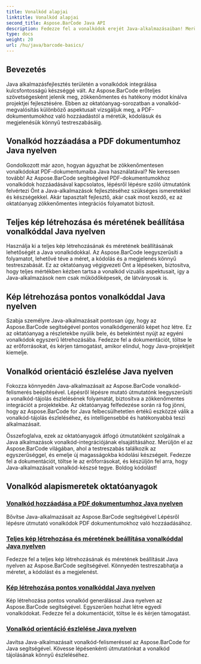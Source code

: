 ```yaml
---
title: Vonalkód alapjai
linktitle: Vonalkód alapjai
second_title: Aspose.BarCode Java API
description: Fedezze fel a vonalkódok erejét Java-alkalmazásaiban! Merüljön el az Aspose.BarCode oktatóanyagokban a zökkenőmentes integráció, testreszabás és felismerés érdekében.
type: docs
weight: 20
url: /hu/java/barcode-basics/
---
```


## Bevezetés

Java alkalmazásfejlesztés területén a vonalkódok integrálása kulcsfontosságú készséggé vált. Az Aspose.BarCode erőteljes szövetségesként jelenik meg, zökkenőmentes és hatékony módot kínálva projektjei fejlesztésére. Ebben az oktatóanyag-sorozatban a vonalkód-megvalósítás különböző aspektusait vizsgáljuk meg, a PDF-dokumentumokhoz való hozzáadástól a méretük, kódolásuk és megjelenésük könnyű testreszabásáig.

## Vonalkód hozzáadása a PDF dokumentumhoz Java nyelven

Gondolkozott már azon, hogyan ágyazhat be zökkenőmentesen vonalkódokat PDF-dokumentumaiba Java használatával? Ne keressen tovább! Az Aspose.BarCode segítségével PDF-dokumentumokhoz vonalkódok hozzáadásával kapcsolatos, lépésről lépésre szóló útmutatónk felvértezi Önt a Java-alkalmazások fejlesztéséhez szükséges ismeretekkel és készségekkel. Akár tapasztalt fejlesztő, akár csak most kezdő, ez az oktatóanyag zökkenőmentes integrációs folyamatot biztosít.

## Teljes kép létrehozása és méretének beállítása vonalkóddal Java nyelven

Használja ki a teljes kép létrehozásának és méretének beállításának lehetőségét a Java vonalkódokkal. Az Aspose.BarCode leegyszerűsíti a folyamatot, lehetővé téve a méret, a kódolás és a megjelenés könnyű testreszabását. Ez az oktatóanyag végigvezeti Önt a lépéseken, biztosítva, hogy teljes mértékben kézben tartsa a vonalkód vizuális aspektusait, így a Java-alkalmazások nem csak működőképesek, de látványosak is.

## Kép létrehozása pontos vonalkóddal Java nyelven

Szabja személyre Java-alkalmazásait pontosan úgy, hogy az Aspose.BarCode segítségével pontos vonalkódgeneráló képet hoz létre. Ez az oktatóanyag a részletekbe nyúlik bele, és betekintést nyújt az egyéni vonalkódok egyszerű létrehozásába. Fedezze fel a dokumentációt, töltse le az erőforrásokat, és kérjen támogatást, amikor elindul, hogy Java-projektjeit kiemelje.

## Vonalkód orientáció észlelése Java nyelven

Fokozza könnyedén Java-alkalmazásait az Aspose.BarCode vonalkód-felismerés beépítésével. Lépésről lépésre mutató útmutatónk leegyszerűsíti a vonalkód-tájolás észlelésének folyamatát, biztosítva a zökkenőmentes integrációt a projektekbe. Az oktatóanyag felfedezése során rá fog jönni, hogy az Aspose.BarCode for Java felbecsülhetetlen értékű eszközzé válik a vonalkód-tájolás észleléséhez, és intelligensebbé és hatékonyabbá teszi alkalmazásait.

Összefoglalva, ezek az oktatóanyagok átfogó útmutatóként szolgálnak a Java alkalmazások vonalkód-integrációjának elsajátításához. Merüljön el az Aspose.BarCode világában, ahol a testreszabás találkozik az egyszerűséggel, és emelje új magasságokba kódolási készségeit. Fedezze fel a dokumentációt, töltse le az erőforrásokat, és készüljön fel arra, hogy Java-alkalmazásait vonalkód-készsé tegye. Boldog kódolást!
## Vonalkód alapismeretek oktatóanyagok
### [Vonalkód hozzáadása a PDF dokumentumhoz Java nyelven](./adding-barcode-to-pdf-document/)
Bővítse Java-alkalmazásait az Aspose.BarCode segítségével Lépésről lépésre útmutató vonalkódok PDF dokumentumokhoz való hozzáadásához.
### [Teljes kép létrehozása és méretének beállítása vonalkóddal Java nyelven](./creating-setting-size-whole-picture-barcode/)
Fedezze fel a teljes kép létrehozásának és méretének beállítását Java nyelven az Aspose.BarCode segítségével. Könnyedén testreszabhatja a méretet, a kódolást és a megjelenést.
### [Kép létrehozása pontos vonalkóddal Java nyelven](./creating-image-exact-barcode/)
Kép létrehozása pontos vonalkód generálással Java nyelven az Aspose.BarCode segítségével. Egyszerűen hozhat létre egyedi vonalkódokat. Fedezze fel a dokumentációt, töltse le és kérjen támogatást.
### [Vonalkód orientáció észlelése Java nyelven](./detecting-barcode-orientation/)
Javítsa Java-alkalmazásait vonalkód-felismeréssel az Aspose.BarCode for Java segítségével. Kövesse lépésenkénti útmutatónkat a vonalkód tájolásának könnyű észleléséhez.